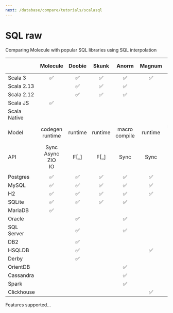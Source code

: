 ```yaml
---
next: /database/compare/tutorials/scalasql
---
```


# SQL raw

Comparing Molecule with popular SQL libraries using SQL interpolation

|              |          Molecule          | Doobie  |  Skunk  |      Anorm       | Magnum  |        ldbc        | JDBC<br>(Java) |
|--------------|:--------------------------:|:-------:|:-------:|:----------------:|:-------:|:------------------:|:--------------:|
| Scala 3      |             ✅              |    ✅    |    ✅    |        ✅         |    ✅    |         ✅          |       -        |
| Scala 2.13   |                            |    ✅    |    ✅    |        ✅         |         |                    |       -        |
| Scala 2.12   |                            |    ✅    |    ✅    |        ✅         |         |                    |       -        |
| Scala JS     |             ✅              |         |         |                  |         |         ✅?         |       -        |
| Scala Native |                            |         |         |                  |         |         ✅?         |       -        |
| Model        |     codegen<br>runtime     | runtime | runtime | macro<br>compile | runtime | runtime<br>pure FP |    runtime     |
| API          | Sync<br>Async<br>ZIO<br>IO |  F[_]   |  F[_]   |       Sync       |  Sync   |         IO         |      Sync      |
|              |                            |         |         |                  |         |                    |                |
| Postgres     |             ✅              |    ✅    |    ✅    |        ✅         |    ✅    |         ✅          |       ✅        |
| MySQL        |             ✅              |    ✅    |    ✅    |        ✅         |    ✅    |         ✅          |       ✅        |
| H2           |             ✅              |    ✅    |    ✅    |        ✅         |    ✅    |         ✅          |       ✅        |
| SQLite       |             ✅              |    ✅    |    ✅    |        ✅         |         |                    |       ✅        |
| MariaDB      |             ✅              |         |         |                  |         |                    |       ✅        |
| Oracle       |                            |    ✅    |         |        ✅         |         |         ✅          |       ✅        |
| SQL Server   |                            |    ✅    |         |        ✅         |         |         ✅          |       ✅        |
| DB2          |                            |    ✅    |         |                  |         |         ✅          |       ✅        |
| HSQLDB       |                            |    ✅    |         |                  |    ✅    |                    |       ✅        |
| Derby        |                            |    ✅    |         |                  |         |         ✅          |       ✅        |
| OrientDB     |                            |         |         |        ✅         |         |                    |                |
| Cassandra    |                            |         |         |        ✅         |         |                    |                |
| Spark        |                            |         |         |        ✅         |         |                    |                |
| Clickhouse   |                            |         |         |                  |    ✅    |                    |                |

Features supported...



